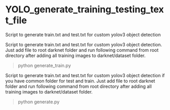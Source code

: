 # YOLO_generate_training_testing_text_file
Script to generate train.txt and test.txt for custom yolov3 object detection

Script to generate train.txt and test.txt for custom yolov3 object detection. 
Just add file to root darknet folder and run following command from root directory 
after adding all training images to darknet/dataset folder.

> python generate_train.py

Script to generate train.txt and test.txt for custom yolov3 object detection if you have common folder for test and train. 
Just add file to root darknet folder and run following command from root directory 
after adding all training images to darknet/dataset folder.

> python generate.py
